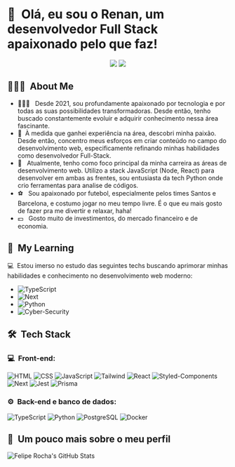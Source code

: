<h1>👋 &nbsp;Olá, eu sou o Renan, um desenvolvedor Full Stack apaixonado pelo que faz!</h1>
<p align="center">
<a href="https://www.linkedin.com/in/renan-nascimento-94937822b/"><img src="https://img.shields.io/badge/Renan%20Nascimento%20-0077B5?style=flat-square&logo=Linkedin&logoColor=white"/></a>
<a href="mailto:atomsfrontend@gmail.com"><img src="https://img.shields.io/badge/-atomsfrontend@gmail.com-D14836?style=flat-square&logo=Gmail&logoColor=white"/></a>

</p>

<h2> 👨🏻‍💻 &nbsp;About Me </h2>

- 👨🏻‍💻 &nbsp; Desde 2021, sou profundamente apaixonado por tecnologia e por todas as suas possibilidades transformadoras. Desde então, tenho buscado constantemente evoluir e adquirir conhecimento nessa área fascinante.
- 🥸 &nbsp;À medida que ganhei experiência na área, descobri minha paixão. Desde então, concentro meus esforços em criar conteúdo no campo do desenvolvimento web, especificamente refinando minhas habilidades como desenvolvedor Full-Stack.
- 🚀 &nbsp; Atualmente, tenho como foco principal da minha carreira as áreas de desenvolvimento web. Utilizo a stack JavaScript (Node, React) para desenvolver em ambas as frentes, sou entusiasta da tech Python onde crio ferramentas para analise de códigos.
- ⚽ &nbsp; Sou apaixonado por futebol, especialmente pelos times Santos e Barcelona, e costumo jogar no meu tempo livre. É o que eu mais gosto de fazer pra me divertir e relaxar, haha!
- 💵 &nbsp; Gosto muito de investimentos, do mercado financeiro e de economia.

<h2>📖 &nbsp;My Learning</h2>
<p>💻&nbsp; Estou imerso no estudo das seguintes techs buscando aprimorar minhas habilidades e conhecimento no desenvolvimento web moderno:</p>


- ![TypeScript](https://img.shields.io/badge/-TypeScript-333333?style=flat&logo=typescript&logoColor=2D79C7)
- ![Next](https://img.shields.io/badge/-Next-333333?style=flat&logo=next.js)
- ![Python](https://img.shields.io/badge/-Python-333333?style=flat&logo=python)
- ![Cyber-Security](https://img.shields.io/badge/-Cyber-Security-333333?style=flat&logo=hat&logoColor=6B3FA0)

<h2> 🛠 &nbsp;Tech Stack</h2>
<h3>💻 &nbsp;Front-end:</h3>

![HTML](https://img.shields.io/badge/-HTML-333333?style=flat&logo=HTML5)
![CSS](https://img.shields.io/badge/-CSS-333333?style=flat&logo=CSS3&logoColor=1572B6)
![JavaScript](https://img.shields.io/badge/-JavaScript-333333?style=flat&logo=javascript)
![Tailwind](https://img.shields.io/badge/-Tailwind-333333?style=flat&logo=tailwindcss&logoColor=blue)
![React](https://img.shields.io/badge/-React-333333?style=flat&logo=react)
![Styled-Components](https://img.shields.io/badge/Styled-Components-333333?style=flat&logo=styled-components)
![Next](https://img.shields.io/badge/-Next-333333?style=flat&logo=next.js)
![Jest](https://img.shields.io/badge/-Jest-333333?style=flat&logo=jest&logoColor=red)
![Prisma](https://img.shields.io/badge/-Prisma-333333?style=flat&logo=prisma)

<h3>⚙️ &nbsp;Back-end e banco de dados:</h3>

![TypeScript](https://img.shields.io/badge/-TypeScript-333333?style=flat&logo=typescript&logoColor=2D79C7)
![Python](https://img.shields.io/badge/-Python-333333?style=flat&logo=python)
![PostgreSQL](https://img.shields.io/badge/-PostgreSQL-333333?style=flat&logo=postgresql)
![Docker](https://img.shields.io/badge/-Docker-333333?style=flat&logo=docker&logoColor=blue)

<h2>🚀 &nbsp;Um pouco mais sobre o meu perfil</h2>

![Felipe Rocha's GitHub Stats](https://github-readme-stats.vercel.app/api?username=atomsdeveloper&show_icons=true&theme=dracula)
